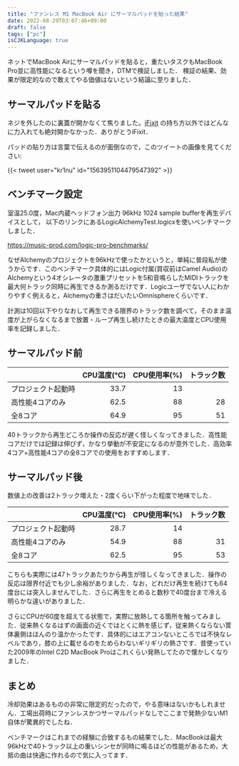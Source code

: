 ```yaml
---
title: "ファンレス M1 MacBook Air にサーマルパッドを貼った結果"
date: 2022-08-29T03:07:46+09:00
draft: false
tags: ["pc"]
isCJKLanguage: true
---
```


ネットでMacBook Airにサーマルパッドを貼ると，重たいタスクもMacBook Pro並に高性能になるという噂を聞き，DTMで検証しました．
検証の結果、効果が限定的なので敢えてやる価値はないという結論に至りました．

<!--more-->

## サーマルパッドを貼る

ネジを外したのに裏蓋が開かなくて焦りました。[iFixit](https://jp.ifixit.com/Guide/MacBook+Air+13%E3%82%A4%E3%83%B3%E3%83%81+Late+2020+%E4%B8%8B%E9%83%A8%E3%82%B1%E3%83%BC%E3%82%B9%E3%81%AE%E4%BA%A4%E6%8F%9B/142550) の持ち方以外ではどんなに力入れても絶対開かなかった．ありがとうiFixit．

パッドの貼り方は言葉で伝えるのが面倒なので，このツイートの画像を見てください:

{{< tweet user="kr1nu" id="1563951104479547392" >}}

## ベンチマーク設定

室温25.0度，Mac内蔵ヘッドフォン出力 96kHz 1024 sample bufferを再生デバイスとして， 以下のリンクにあるLogicAlchemyTest.logicxを使いベンチマークしました．

https://music-prod.com/logic-pro-benchmarks/

なぜAlchemyのプロジェクトを96kHzで使ったかというと，単純に普段私が使うからです．このベンチマーク具体的にはLogic付属(買収前はCamel Audio)のAlchemyという4オシレータの激重プリセットを5和音鳴らしたMIDIトラックを最大何トラック同時に再生できるか測るだけです．Logicユーザでない人にわかりやすく例えると，Alchemyの重さはだいたいOmnisphereくらいです．

計測は10回以下やりなおして再生できる限界のトラック数を調べて，そのまま温度が上がらなくなるまで放置・ループ再生し続けたときの最大温度とCPU使用率を記録しました．

## サーマルパッド前

|                    | CPU温度(℃) | CPU使用率(%) | トラック数 |
|:-------------------|-----------:|-------------:|-----------:|
| プロジェクト起動時 |       33.7 |           13 |            |
| 高性能4コアのみ    |       62.5 |           88 |         28 |
| 全8コア            |       64.9 |           95 |         51 |

40トラックから再生どころか操作の反応が遅く怪しくなってきました．高性能コアだけでは記録は伸びず，かなり挙動が不安定になるのが意外でした．高効率4コア+高性能4コアの全8コアでの使用をおすすめします．

## サーマルパッド後

数値上の改善は2トラック増えた・2度くらい下がった程度で地味でした．

|                    | CPU温度(℃) | CPU使用率(%) | トラック数 |
|:-------------------|-----------:|-------------:|-----------:|
| プロジェクト起動時 |       28.7 |           14 |            |
| 高性能4コアのみ    |       54.9 |           88 |         31 |
| 全8コア            |       62.5 |           95 |         53 |

こちらも実際には47トラックあたりから再生が怪しくなってきました．操作の反応は限界付近でも少し余裕がありました．なお，どれだけ再生を続けても64度台には突入しませんでした．さらに再生をとめると数秒で40度台まで冷える明らかな違いがありました．

さらにCPUが60度を超えてる状態で，実際に放熱してる箇所を触ってみました．従来熱くなるはずの画面の近くではとくに熱を感じず，従来熱くならない筐体裏側はほんのり温かかったです．具体的にはエアコンないところでは不快なレベルであり，膝の上に載せるのをためらわないギリギリの熱さです．昔使っていた2009年のIntel C2D MacBook Proはこれくらい発熱してたので懐かしくなりました．

## まとめ

冷却効果はあるものの非常に限定的だったので，やる意味はないかもしれません．工場出荷時にファンレスかつサーマルパッドなしでここまで発熱少ないM1自体が驚異的でしたね．

ベンチマークはこれまでの経験に合致するもの結果でした．MacBookは最大96kHzで40トラック以上の重いシンセが同時に鳴るほどの性能があるため，大抵の曲は快適に作れるので気に入ってます．
